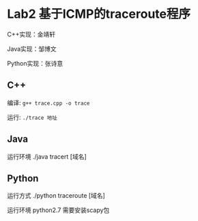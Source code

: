 ﻿# Lab2 基于ICMP的traceroute程序

C++实现：金靖轩

Java实现：邹博文

Python实现：张诗意

## C++

编译: `g++ trace.cpp -o trace`

运行: `./trace 地址`

## Java
运行环境
  ./java tracert  [域名]

## Python
运行方式
 ./python traceroute [域名]

运行环境
python2.7
需要安装scapy包
